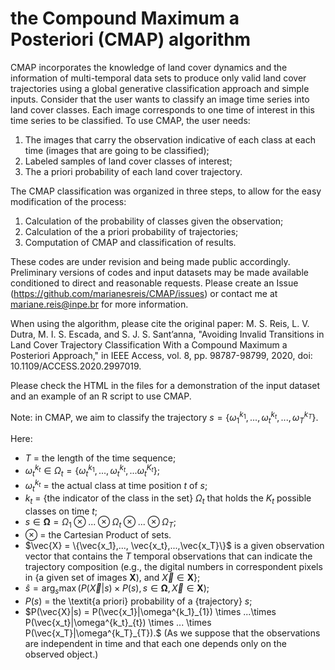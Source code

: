 # the Compound Maximum a Posteriori (CMAP) algorithm


CMAP incorporates the knowledge of land cover dynamics and the information of multi-temporal data sets to produce only valid land cover trajectories using a global generative classification approach and simple inputs. Consider that the user wants to classify an image time series into land cover classes. Each image corresponds to one time of interest in this time series to be classified. To use CMAP, the user needs:

1) The images that carry the observation indicative of each class at each time (images that are going to be classified);
2) Labeled samples of land cover classes of interest;
3) The a priori probability of each land cover trajectory.

The CMAP classification was organized in three steps, to allow for the easy modification of the process:

1) Calculation of the probability of classes given the observation;
2) Calculation of the a priori probability of trajectories;
3) Computation of CMAP and classification of results.

These codes are under revision and being made public accordingly. Preliminary versions of codes and input datasets may be made available conditioned to direct and reasonable requests. Please create an Issue (https://github.com/marianesreis/CMAP/issues) or contact me at mariane.reis@inpe.br for more information.

When using the algorithm, please cite the original paper:
M. S. Reis, L. V. Dutra, M. I. S. Escada, and S. J. S. Sant’anna, "Avoiding Invalid Transitions in Land Cover Trajectory Classification With a Compound Maximum a Posteriori Approach," in IEEE Access, vol. 8, pp. 98787-98799, 2020, doi: 10.1109/ACCESS.2020.2997019.

Please check the HTML in the files for a demonstration of the input dataset and an example of an R script to use CMAP.


Note: in CMAP, we aim to classify the trajectory $s=\{\omega^{k_1}_{1},..., \omega^{k_t}_{t},...,\omega^{k_T}_{T}\}$.

Here:

- $T$ = the length of the time sequence;
- $\omega^{k_t}_{t} \in \Omega_t = \{\omega^{k_1}_t, ..., \omega^{k_t}_{t},... \omega^{K_t}_{t} \}$;
- $\omega^{k_t}_t$ = the actual class at time position $t$ of $s$;
- $k_t$ = {the indicator of the class in the set} $\Omega_t$ that holds the $K_t$ possible classes on time $t$;
- $s\in \boldsymbol{\Omega} =\Omega_1 \otimes ... \otimes \Omega_t \otimes ... \otimes \Omega_T$;
- $\otimes$ = the Cartesian Product of sets.
- $\vec{X} = \{\vec{x_1},..., \vec{x_t},...,\vec{x_T}\}$ is a given observation vector that contains the $T$ temporal observations that can indicate the trajectory composition (e.g., the digital numbers in correspondent pixels in {a given set of images $\boldsymbol{X}$), and $\vec{X} \in \boldsymbol{X}$};
- $\hat{s} = \arg_s \max (P(\vec{X}|s) \times P(s), s \in \boldsymbol{\Omega}, \vec{X} \in \boldsymbol{X})$;
- $P(s)$ = the \textit{a priori} probability of a {trajectory} $s$;
- $P(\vec{X}|s) =  P(\vec{x_1}|\omega^{k_1}_{1}) \times ...\times P(\vec{x_t}|\omega^{k_t}_{t}) \times ... \times P(\vec{x_T}|\omega^{k_T}_{T}).$ 
(As we suppose that the observations are independent in time and that each one depends only on the observed object.)

